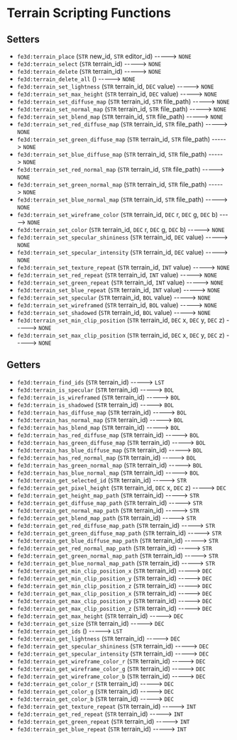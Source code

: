 # Terrain Scripting Functions

## Setters

- `fe3d:terrain_place` (`STR` new_id, `STR` editor_id) -----> `NONE`
- `fe3d:terrain_select` (`STR` terrain_id) -----> `NONE`
- `fe3d:terrain_delete` (`STR` terrain_id) -----> `NONE`
- `fe3d:terrain_delete_all` () -----> `NONE`
- `fe3d:terrain_set_lightness` (`STR` terrain_id, `DEC` value) -----> `NONE`
- `fe3d:terrain_set_max_height` (`STR` terrain_id, `DEC` value) -----> `NONE`
- `fe3d:terrain_set_diffuse_map` (`STR` terrain_id, `STR` file_path) -----> `NONE`
- `fe3d:terrain_set_normal_map` (`STR` terrain_id, `STR` file_path) -----> `NONE`
- `fe3d:terrain_set_blend_map` (`STR` terrain_id, `STR` file_path) -----> `NONE`
- `fe3d:terrain_set_red_diffuse_map` (`STR` terrain_id, `STR` file_path) -----> `NONE`
- `fe3d:terrain_set_green_diffuse_map` (`STR` terrain_id, `STR` file_path) -----> `NONE`
- `fe3d:terrain_set_blue_diffuse_map` (`STR` terrain_id, `STR` file_path) -----> `NONE`
- `fe3d:terrain_set_red_normal_map` (`STR` terrain_id, `STR` file_path) -----> `NONE`
- `fe3d:terrain_set_green_normal_map` (`STR` terrain_id, `STR` file_path) -----> `NONE`
- `fe3d:terrain_set_blue_normal_map` (`STR` terrain_id, `STR` file_path) -----> `NONE`
- `fe3d:terrain_set_wireframe_color` (`STR` terrain_id, `DEC` r, `DEC` g, `DEC` b) -----> `NONE`
- `fe3d:terrain_set_color` (`STR` terrain_id, `DEC` r, `DEC` g, `DEC` b) -----> `NONE`
- `fe3d:terrain_set_specular_shininess` (`STR` terrain_id, `DEC` value) -----> `NONE`
- `fe3d:terrain_set_specular_intensity` (`STR` terrain_id, `DEC` value) -----> `NONE`
- `fe3d:terrain_set_texture_repeat` (`STR` terrain_id, `INT` value) -----> `NONE`
- `fe3d:terrain_set_red_repeat` (`STR` terrain_id, `INT` value) -----> `NONE`
- `fe3d:terrain_set_green_repeat` (`STR` terrain_id, `INT` value) -----> `NONE`
- `fe3d:terrain_set_blue_repeat` (`STR` terrain_id, `INT` value) -----> `NONE`
- `fe3d:terrain_set_specular` (`STR` terrain_id, `BOL` value) -----> `NONE`
- `fe3d:terrain_set_wireframed` (`STR` terrain_id, `BOL` value) -----> `NONE`
- `fe3d:terrain_set_shadowed` (`STR` terrain_id, `BOL` value) -----> `NONE`
- `fe3d:terrain_set_min_clip_position` (`STR` terrain_id, `DEC` x, `DEC` y, `DEC` z) -----> `NONE`
- `fe3d:terrain_set_max_clip_position` (`STR` terrain_id, `DEC` x, `DEC` y, `DEC` z) -----> `NONE`

## Getters

- `fe3d:terrain_find_ids` (`STR` terrain_id) -----> `LST`
- `fe3d:terrain_is_specular` (`STR` terrain_id) -----> `BOL`
- `fe3d:terrain_is_wireframed` (`STR` terrain_id) -----> `BOL`
- `fe3d:terrain_is_shadowed` (`STR` terrain_id) -----> `BOL`
- `fe3d:terrain_has_diffuse_map` (`STR` terrain_id) -----> `BOL`
- `fe3d:terrain_has_normal_map` (`STR` terrain_id) -----> `BOL`
- `fe3d:terrain_has_blend_map` (`STR` terrain_id) -----> `BOL`
- `fe3d:terrain_has_red_diffuse_map` (`STR` terrain_id) -----> `BOL`
- `fe3d:terrain_has_green_diffuse_map` (`STR` terrain_id) -----> `BOL`
- `fe3d:terrain_has_blue_diffuse_map` (`STR` terrain_id) -----> `BOL`
- `fe3d:terrain_has_red_normal_map` (`STR` terrain_id) -----> `BOL`
- `fe3d:terrain_has_green_normal_map` (`STR` terrain_id) -----> `BOL`
- `fe3d:terrain_has_blue_normal_map` (`STR` terrain_id) -----> `BOL`
- `fe3d:terrain_get_selected_id` (`STR` terrain_id) -----> `STR`
- `fe3d:terrain_get_pixel_height` (`STR` terrain_id, `DEC` x, `DEC` z) -----> `DEC`
- `fe3d:terrain_get_height_map_path` (`STR` terrain_id) -----> `STR`
- `fe3d:terrain_get_diffuse_map_path` (`STR` terrain_id) -----> `STR`
- `fe3d:terrain_get_normal_map_path` (`STR` terrain_id) -----> `STR`
- `fe3d:terrain_get_blend_map_path` (`STR` terrain_id) -----> `STR`
- `fe3d:terrain_get_red_diffuse_map_path` (`STR` terrain_id) -----> `STR`
- `fe3d:terrain_get_green_diffuse_map_path` (`STR` terrain_id) -----> `STR`
- `fe3d:terrain_get_blue_diffuse_map_path` (`STR` terrain_id) -----> `STR`
- `fe3d:terrain_get_red_normal_map_path` (`STR` terrain_id) -----> `STR`
- `fe3d:terrain_get_green_normal_map_path` (`STR` terrain_id) -----> `STR`
- `fe3d:terrain_get_blue_normal_map_path` (`STR` terrain_id) -----> `STR`
- `fe3d:terrain_get_min_clip_position_x` (`STR` terrain_id) -----> `DEC`
- `fe3d:terrain_get_min_clip_position_y` (`STR` terrain_id) -----> `DEC`
- `fe3d:terrain_get_min_clip_position_z` (`STR` terrain_id) -----> `DEC`
- `fe3d:terrain_get_max_clip_position_x` (`STR` terrain_id) -----> `DEC`
- `fe3d:terrain_get_max_clip_position_y` (`STR` terrain_id) -----> `DEC`
- `fe3d:terrain_get_max_clip_position_z` (`STR` terrain_id) -----> `DEC`
- `fe3d:terrain_get_max_height` (`STR` terrain_id) -----> `DEC`
- `fe3d:terrain_get_size` (`STR` terrain_id) -----> `DEC`
- `fe3d:terrain_get_ids` () -----> `LST`
- `fe3d:terrain_get_lightness` (`STR` terrain_id) -----> `DEC`
- `fe3d:terrain_get_specular_shininess` (`STR` terrain_id) -----> `DEC`
- `fe3d:terrain_get_specular_intensity` (`STR` terrain_id) -----> `DEC`
- `fe3d:terrain_get_wireframe_color_r` (`STR` terrain_id) -----> `DEC`
- `fe3d:terrain_get_wireframe_color_g` (`STR` terrain_id) -----> `DEC`
- `fe3d:terrain_get_wireframe_color_b` (`STR` terrain_id) -----> `DEC`
- `fe3d:terrain_get_color_r` (`STR` terrain_id) -----> `DEC`
- `fe3d:terrain_get_color_g` (`STR` terrain_id) -----> `DEC`
- `fe3d:terrain_get_color_b` (`STR` terrain_id) -----> `DEC`
- `fe3d:terrain_get_texture_repeat` (`STR` terrain_id) -----> `INT`
- `fe3d:terrain_get_red_repeat` (`STR` terrain_id) -----> `INT`
- `fe3d:terrain_get_green_repeat` (`STR` terrain_id) -----> `INT`
- `fe3d:terrain_get_blue_repeat` (`STR` terrain_id) -----> `INT`
